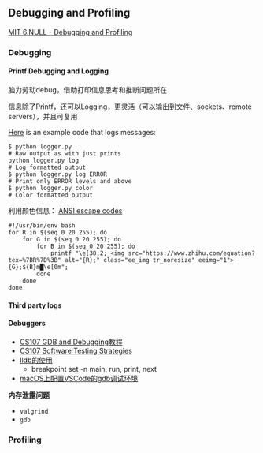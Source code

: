 ## Debugging and Profiling

[MIT 6.NULL - Debugging and Profiling](https://missing.csail.mit.edu/2020/debugging-profiling/)

### Debugging

#### Printf Debugging and Logging
脑力劳动debug，借助打印信息思考和推断问题所在

信息除了Printf，还可以Logging，更灵活（可以输出到文件、sockets、remote servers），并且可复用

[Here](https://missing.csail.mit.edu/static/files/logger.py) is an example code that logs messages:

```shell
$ python logger.py
# Raw output as with just prints
python logger.py log
# Log formatted output
$ python logger.py log ERROR
# Print only ERROR levels and above
$ python logger.py color
# Color formatted output
```
利用颜色信息： [ANSI escape codes](https://en.wikipedia.org/wiki/ANSI_escape_code)

```shell
#!/usr/bin/env bash
for R in $(seq 0 20 255); do
    for G in $(seq 0 20 255); do
        for B in $(seq 0 20 255); do
            printf "\e[38;2; <img src="https://www.zhihu.com/equation?tex=%7BR%7D%3B" alt="{R};" class="ee_img tr_noresize" eeimg="1"> {G};${B}m█\e[0m";
        done
    done
done
```

#### Third party logs

#### Debuggers


* [CS107 GDB and Debugging教程](https://web.stanford.edu/class/archive/cs/cs107/cs107.1202/resources/gdb)
* [CS107 Software Testing Strategies](https://web.stanford.edu/class/archive/cs/cs107/cs107.1202/testing.html)
* [lldb的使用](https://www.jianshu.com/p/9a71329d5c4d)
  *  breakpoint set -n main, run, print, next
* [macOS上配置VSCode的gdb调试环境](https://zhuanlan.zhihu.com/p/106935263?utm_source=wechat_session)  

**内存泄露问题**

* `valgrind`
* `gdb`

### Profiling